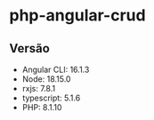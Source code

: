 # php-angular-crud

##  Versão
* Angular CLI: 16.1.3
* Node: 18.15.0
* rxjs: 7.8.1
* typescript: 5.1.6
* PHP: 8.1.10
